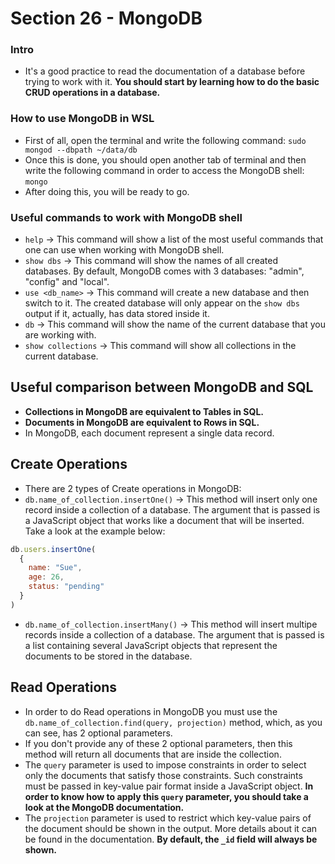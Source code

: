 # Section 26 - MongoDB

### Intro
* It's a good practice to read the documentation of a database before trying to work with it. __You should start by learning how to do the basic CRUD operations in a database.__

### How to use MongoDB in WSL
* First of all, open the terminal and write the following command: ```sudo mongod --dbpath ~/data/db```
* Once this is done, you should open another tab of terminal and then write the following command in order to access the MongoDB shell: ```mongo```
* After doing this, you will be ready to go.

### Useful commands to work with MongoDB shell
* ```help``` -> This command will show a list of the most useful commands that one can use when working with MongoDB shell.
* ```show dbs``` -> This command will show the names of all created databases. By default, MongoDB comes with 3 databases: "admin", "config" and "local".
* ```use <db_name>``` -> This command will create a new database and then switch to it. The created database will only appear on the ```show dbs``` output if it, actually, has data stored inside it.
* ```db``` -> This command will show the name of the current database that you are working with.
* ```show collections``` -> This command will show all collections in the current database.

## Useful comparison between MongoDB and SQL
* __Collections in MongoDB are equivalent to Tables in SQL.__
* __Documents in MongoDB are equivalent to Rows in SQL.__
* In MongoDB, each document represent a single data record.

## Create Operations
* There are 2 types of Create operations in MongoDB:
* ```db.name_of_collection.insertOne()``` -> This method will insert only one record inside a collection of a database. The argument that is passed is a JavaScript object that works like a document that will be inserted. Take a look at the example below:
```javascript
db.users.insertOne(
  {
    name: "Sue",
    age: 26,
    status: "pending"
  }
)
```
* ```db.name_of_collection.insertMany()``` -> This method will insert multipe records inside a collection of a database. The argument that is passed is a list containing several JavaScript objects that represent the documents to be stored in the database.

## Read Operations
* In order to do Read operations in MongoDB you must use the ```db.name_of_collection.find(query, projection)``` method, which, as you can see, has 2 optional parameters.
* If you don't provide any of these 2 optional parameters, then this method will return all documents that are inside the collection.
* The ```query``` parameter is used to impose constraints in order to select only the documents that satisfy those constraints. Such constraints must be passed in key-value pair format inside a JavaScript object. __In order to know how to apply this ```query``` parameter, you should take a look at the MongoDB documentation.__
* The ```projection``` parameter is used to restrict which key-value pairs of the document should be shown in the output. More details about it can be found in the documentation. __By default, the ```_id``` field will always be shown.__
